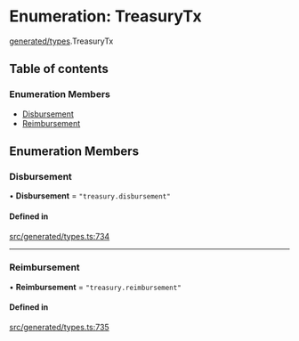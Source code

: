 # Enumeration: TreasuryTx

[generated/types](../wiki/generated.types).TreasuryTx

## Table of contents

### Enumeration Members

- [Disbursement](../wiki/generated.types.TreasuryTx#disbursement)
- [Reimbursement](../wiki/generated.types.TreasuryTx#reimbursement)

## Enumeration Members

### Disbursement

• **Disbursement** = ``"treasury.disbursement"``

#### Defined in

[src/generated/types.ts:734](https://github.com/PolymeshAssociation/polymesh-private-sdk/blob/dd40dc5f/src/generated/types.ts#L734)

___

### Reimbursement

• **Reimbursement** = ``"treasury.reimbursement"``

#### Defined in

[src/generated/types.ts:735](https://github.com/PolymeshAssociation/polymesh-private-sdk/blob/dd40dc5f/src/generated/types.ts#L735)

